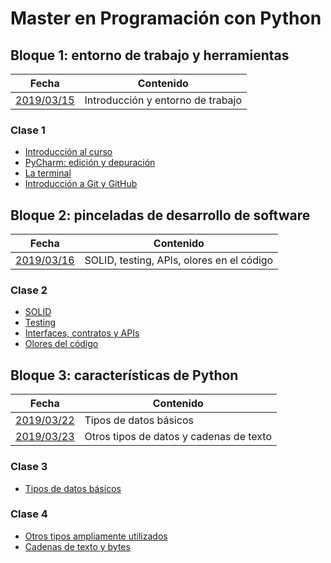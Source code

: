 # Master en Programación con Python

## Bloque 1: entorno de trabajo y herramientas

| Fecha                  | Contenido                                          |
|------------------------|----------------------------------------------------|
| [2019/03/15](#clase-1) | Introducción y entorno de trabajo                  |


### Clase 1
- [Introducción al curso](./teoria/b01t01.md)
- [PyCharm: edición y depuración](./teoria/b01t02.md)
- [La terminal](./teoria/b01t03.md)
- [Introducción a Git y GitHub](./teoria/b01t04.md)

## Bloque 2: pinceladas de desarrollo de software

| Fecha                  | Contenido                                          |
|------------------------|----------------------------------------------------|
| [2019/03/16](#clase-2) | SOLID, testing, APIs, olores en el código          |

### Clase 2
- [SOLID](./teoria/b02t01.md)
- [Testing](./teoria/b02t02.md)
- [Interfaces, contratos y APIs](./teoria/b02t03.md)
- [Olores del código](./teoria/b02t04.md)

## Bloque 3: características de Python

| Fecha                  | Contenido                                          |
|------------------------|----------------------------------------------------|
| [2019/03/22](#clase-3) | Tipos de datos básicos                             |
| [2019/03/23](#clase-4) | Otros tipos de datos y cadenas de texto            |

### Clase 3
- [Tipos de datos básicos](./teoria/b03t01.md)

### Clase 4
- [Otros tipos ampliamente utilizados](./teoria/b0402.md)
- [Cadenas de texto y bytes](./teoría/b0403.md)